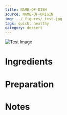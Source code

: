 ```yaml
---
title: NAME-OF-DISH 
source: NAME-OF-ORIGIN 
img: ../_figures/_test.jpg
tags: quick, healthy
category: dessert
---
```


![Test Image](../_figure/_test.jpg)

Ingredients
===========

Preparation
===========

Notes
=====

